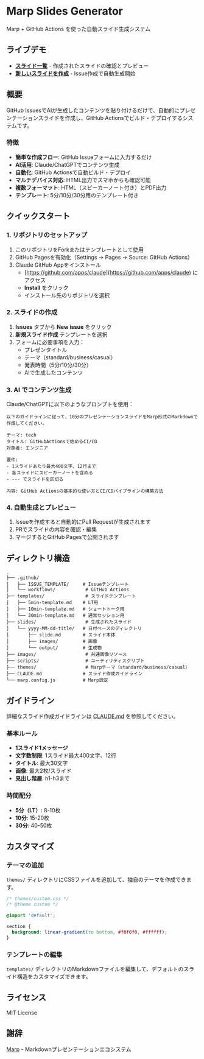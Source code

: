 # Marp Slides Generator

Marp + GitHub Actions を使った自動スライド生成システム

## ライブデモ

- **[スライド一覧](https://mutsumix.github.io/marp-slides-generator/)** - 作成されたスライドの確認とプレビュー
- **[新しいスライドを作成](https://github.com/Mutsumix/marp-slides-generator/issues/new/choose)** - Issue作成で自動生成開始

## 概要

GitHub IssuesでAIが生成したコンテンツを貼り付けるだけで、自動的にプレゼンテーションスライドを作成し、GitHub Actionsでビルド・デプロイするシステムです。

### 特徴

- **簡単な作成フロー**: GitHub Issueフォームに入力するだけ
- **AI活用**: Claude/ChatGPTでコンテンツ生成
- **自動化**: GitHub Actionsで自動ビルド・デプロイ
- **マルチデバイス対応**: HTML出力でスマホからも確認可能
- **複数フォーマット**: HTML（スピーカーノート付き）とPDF出力
- **テンプレート**: 5分/10分/30分用のテンプレート付き

## クイックスタート

### 1. リポジトリのセットアップ

1. このリポジトリをForkまたはテンプレートとして使用
2. GitHub Pagesを有効化（Settings → Pages → Source: GitHub Actions）
3. Claude GitHub Appをインストール
   - [https://github.com/apps/claude](https://github.com/apps/claude) にアクセス
   - **Install** をクリック
   - インストール先のリポジトリを選択

### 2. スライドの作成

1. **Issues** タブから **New issue** をクリック
2. **新規スライド作成** テンプレートを選択
3. フォームに必要事項を入力：
   - プレゼンタイトル
   - テーマ（standard/business/casual）
   - 発表時間（5分/10分/30分）
   - AIで生成したコンテンツ

### 3. AI でコンテンツ生成

Claude/ChatGPTに以下のようなプロンプトを使用：

```
以下のガイドラインに従って、10分のプレゼンテーションスライドをMarp形式のMarkdownで作成してください。

テーマ: tech
タイトル: GitHubActionsで始めるCI/CD
対象者: エンジニア

要件:
- 1スライドあたり最大400文字、12行まで
- 各スライドにスピーカーノートを含める
- --- でスライドを区切る

内容: GitHub Actionsの基本的な使い方とCI/CDパイプラインの構築方法
```

### 4. 自動生成とプレビュー

1. Issueを作成すると自動的にPull Requestが生成されます
2. PRでスライドの内容を確認・編集
3. マージするとGitHub Pagesで公開されます

## ディレクトリ構造

```
.
├── .github/
│   ├── ISSUE_TEMPLATE/     # Issueテンプレート
│   └── workflows/           # GitHub Actions
├── templates/               # スライドテンプレート
│   ├── 5min-template.md    # LT用
│   ├── 10min-template.md   # ショートトーク用
│   └── 30min-template.md   # 通常セッション用
├── slides/                  # 生成されたスライド
│   └── yyyy-MM-dd-title/   # 日付ベースのディレクトリ
│       ├── slide.md        # スライド本体
│       ├── images/         # 画像
│       └── output/         # 生成物
├── images/                  # 共通画像リソース
├── scripts/                 # ユーティリティスクリプト
├── themes/                  # Marpテーマ（standard/business/casual）
├── CLAUDE.md               # スライド作成ガイドライン
└── marp.config.js          # Marp設定

```

## ガイドライン

詳細なスライド作成ガイドラインは [CLAUDE.md](./CLAUDE.md) を参照してください。

### 基本ルール

- **1スライド1メッセージ**
- **文字数制限**: 1スライド最大400文字、12行
- **タイトル**: 最大30文字
- **画像**: 最大2枚/スライド
- **見出し階層**: h1-h3まで

### 時間配分

- **5分（LT）**: 8-10枚
- **10分**: 15-20枚  
- **30分**: 40-50枚

## カスタマイズ

### テーマの追加

`themes/` ディレクトリにCSSファイルを追加して、独自のテーマを作成できます。

```css
/* themes/custom.css */
/* @theme custom */

@import 'default';

section {
  background: linear-gradient(to bottom, #f0f0f0, #ffffff);
}
```

### テンプレートの編集

`templates/` ディレクトリのMarkdownファイルを編集して、デフォルトのスライド構造をカスタマイズできます。

## ライセンス

MIT License

## 謝辞

[Marp](https://marp.app/) - Markdownプレゼンテーションエコシステム